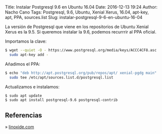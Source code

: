 Title: Instalar Postgresql 9.6 en Ubuntu 16.04
Date: 2016-12-13 19:24
Author: Nacho Cano
Tags: Postgresql, 9.6, Ubuntu, Xenial Xerus, 16.04, apt-key, apt, PPA, sources.list
Slug: instalar-postgresql-9-6-en-ubuntu-16-04

La versión de Postgresql que viene en los repositorios de Ubuntu Xenial Xerus
es la 9.5. Si queremos instalar la 9.6, podemos recurrrir al PPA oficial.

Importamos la clave:

```bash
$ wget --quiet -O - https://www.postgresql.org/media/keys/ACCC4CF8.asc |
  sudo apt-key add -
```

Añadimos el PPA:

```bash
$ echo "deb http://apt.postgresql.org/pub/repos/apt/ xenial-pgdg main" |
  sudo tee /etc/apt/sources.list.d/postgresql.list
```

Actualizamos e instalamos:

```bash
$ sudo apt update
$ sudo apt install postgresql-9.6 postgresql-contrib
```

Referencias
-----------

» [linoxide.com][]

  [linoxide.com]: http://linoxide.com/tools/setup-postgresql-access-phppgadmin-ubuntu-16-04/
    "linoxide.com"
